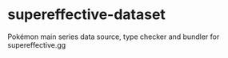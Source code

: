 # supereffective-dataset
Pokémon main series data source, type checker and bundler for supereffective.gg
